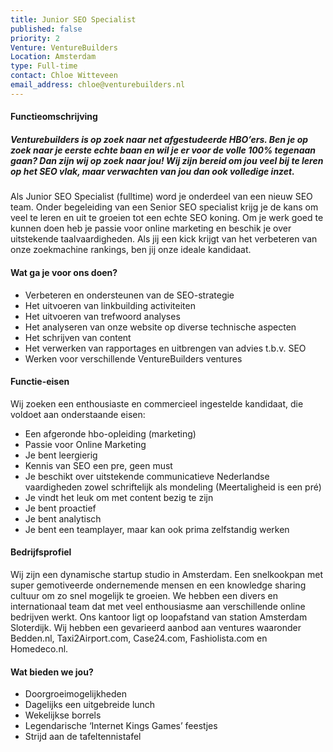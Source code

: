 ```yaml
---
title: Junior SEO Specialist
published: false
priority: 2
Venture: VentureBuilders
Location: Amsterdam
type: Full-time
contact: Chloe Witteveen
email_address: chloe@venturebuilders.nl
---
```


#### Functieomschrijving

##### Venturebuilders is op zoek naar net afgestudeerde HBO’ers. Ben je op zoek naar je eerste echte baan en wil je er voor de volle 100% tegenaan gaan? Dan zijn wij op zoek naar jou! Wij zijn bereid om jou veel bij te leren op het SEO vlak, maar verwachten van jou dan ook volledige inzet.

Als Junior SEO Specialist (fulltime) word je onderdeel van een nieuw SEO team. Onder begeleiding van een Senior SEO specialist krijg je de kans om veel te leren en uit te groeien tot een echte SEO koning. Om je werk goed te kunnen doen heb je passie voor online marketing en beschik je over uitstekende taalvaardigheden. Als jij een kick krijgt van het verbeteren van onze zoekmachine rankings, ben jij onze ideale kandidaat.


#### Wat ga je voor ons doen?

- Verbeteren en ondersteunen van de SEO-strategie
- Het uitvoeren van linkbuilding activiteiten
- Het uitvoeren van trefwoord analyses
- Het analyseren van onze website op diverse technische aspecten
- Het schrijven van content
- Het verwerken van rapportages en uitbrengen van advies t.b.v. SEO
- Werken voor verschillende VentureBuilders ventures


#### Functie-eisen

Wij zoeken een enthousiaste en commercieel ingestelde kandidaat, die voldoet aan onderstaande eisen:

- Een afgeronde hbo-opleiding (marketing)
- Passie voor Online Marketing
- Je bent leergierig
- Kennis van SEO een pre, geen must
- Je beschikt over uitstekende communicatieve Nederlandse vaardigheden zowel schriftelijk als mondeling (Meertaligheid is een pré)
- Je vindt het leuk om met content bezig te zijn
- Je bent proactief
- Je bent analytisch
- Je bent een teamplayer, maar kan ook prima zelfstandig werken


#### Bedrijfsprofiel

Wij zijn een dynamische startup studio in Amsterdam. Een snelkookpan met super gemotiveerde ondernemende mensen en een knowledge sharing cultuur om zo snel mogelijk te groeien. We hebben een divers en internationaal team dat met veel enthousiasme aan verschillende online bedrijven werkt. Ons kantoor ligt op loopafstand van station Amsterdam Sloterdijk. Wij hebben een gevarieerd aanbod aan ventures waaronder Bedden.nl, Taxi2Airport.com, Case24.com, Fashiolista.com en Homedeco.nl.


#### Wat bieden we jou?

- Doorgroeimogelijkheden
- Dagelijks een uitgebreide lunch
- Wekelijkse borrels
- Legendarische ‘Internet Kings Games’ feestjes
- Strijd aan de tafeltennistafel
